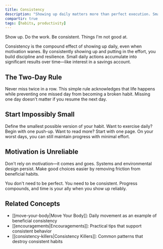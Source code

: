 ```yaml
---
title: Consistency
description: "Showing up daily matters more than perfect execution. Small actions compound over time."
compartir: true
tags: [habits, productivity]
---
```


Show up. Do the work. Be consistent. Things I'm not good at.

Consistency is the compound effect of showing up daily, even when motivation wanes. By consistently showing up and putting in the effort, you build discipline and resilience. Small daily actions accumulate into significant results over time—like interest in a savings account.

## The Two-Day Rule

Never miss twice in a row. This simple rule acknowledges that life happens while preventing one missed day from becoming a broken habit. Missing one day doesn't matter if you resume the next day.

## Start Impossibly Small

Define the smallest possible version of your habit. Want to exercise daily? Begin with one push-up. Want to read more? Start with one page. On your worst days, you can still maintain progress with minimal effort.

## Motivation is Unreliable

Don't rely on motivation—it comes and goes. Systems and environmental design persist. Make good choices easier by removing friction from beneficial habits.

You don't need to be perfect. You need to be consistent. Progress compounds, and time is your ally when you show up reliably.

## Related Concepts

- [[move-your-body|Move Your Body]]: Daily movement as an example of beneficial consistency
- [[encouragements|Encouragements]]: Practical tips that support consistent behavior
- [[consistency-killers|Consistency Killers]]: Common patterns that destroy consistent habits
